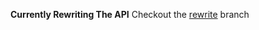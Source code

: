 **Currently Rewriting The API**
Checkout the [rewrite](https://github.com/FusionSid/FusionSidAPI/tree/rewrite) branch
